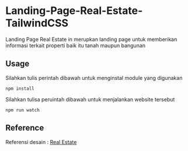 # Landing-Page-Real-Estate-TailwindCSS
Landing Page Real Estate in merupkan landing page untuk memberikan informasi terkait properti baik itu tanah maupun bangunan

## Usage
Silahkan tulis perintah dibawah untuk menginstal module yang digunakan
```
npm install
```
Silahkan tulisa peruintah dibawah untuk menjalankan website tersebut
``` 
npm run watch
```
## Reference
Referensi desain : [Real Estate](https://www.figma.com/file/KxdiEHR0ehITZ2vZMsex8G/Company-One-(Community)?node-id=3579-205234&t=sa3XY0T8K8quA2aI-0)
